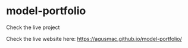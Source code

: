 # model-portfolio
Check the live project

Check the live website here: https://agusmac.github.io/model-portfolio/
